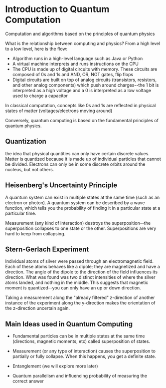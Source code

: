 # Introduction to Quantum Computation

Computation and algorithms based on the principles of quantum physics

What is the relationship between computing and physics? From a high level to a low level, here is the flow:

- Algorithm runs in a high-level language such as Java or Python
- A virtual machine interprets and runs instructions on the CPU
- The CPU is made up of digital circuits with memory. These circuits are composed of 0s and 1s and AND, OR, NOT gates, flip flops
- Digital circuits are built on top of analog circuits (transistors, resistors, and other analog components) which push around charges--the 1 bit is interpreted as a high voltage and a 0 is interpreted as a low voltage used to charge a capacitor

In classical computation, concepts like 0s and 1s are reflected in physical states of matter (voltages/electrons moving around)

Conversely, quantum computing is based on the fundamental principles of quantum physics.

## Quantization

the idea that physical quantities can only have certain discrete values. Matter is quantized because it is made up of individual particles that cannot be divided. Electrons can only be in some discrete orbits around the nucleus, but not others.

## Heisenberg's Uncertainty Principle

A quantum system can exist in multiple states at the same time (such as an electron or photon). A quantum system can be described by a wave function, which tells you the probability of finding it in a particular state at a particular time.

Measurement (any kind of interaction) destroys the superposition--the superposition collapses to one state or the other. Superpositions are very hard to keep from collapsing.

## Stern-Gerlach Experiment

Individual atoms of silver were passed through an electromagnetic field. Each of these atoms behaves like a dipole; they are magnetized and have a direction. The angle of the dipole to the direction of the field influences its direction. What was found was two distinct intensities of where the silver atoms landed, and nothing in the middle. This suggests that magnetic moment is quantized--you can only have an up or down direction.

Taking a measurement along the "already filtered" z-direction of another instance of the experiment along the y-direction makes the orientation of the z-direction uncertain again.

## Main Ideas used in Quantum Computing

- Fundamental particles can be in multiple states at the same time (directions, magnetic moments, etc) called superposition of states.

- Measurement (or any type of interaction) causes the superposition to partially or fully collapse. When this happens, you get a definite state.

- Entanglement (we will explore more later)

- Quantum parallelism and influencing probability of measuring the correct answer